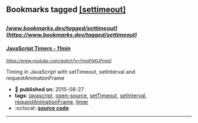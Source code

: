 ## Bookmarks tagged [[settimeout]](https://www.bookmarks.dev?q=[settimeout])

_<sup><sup>[www.bookmarks.dev/tagged/settimeout](https://www.bookmarks.dev/tagged/settimeout)</sup></sup>_
---
#### [JavaScript Timers - 11min](https://www.youtube.com/watch?v=YmaFAKUFmp0)
_<sup>https://www.youtube.com/watch?v=YmaFAKUFmp0</sup>_

Timing in JavaScript with setTimeout, setInterval and requestAnimationFrame
* :calendar: **published on**: 2015-08-27
* **tags**: [javascript](../tagged/javascript.md), [open-source](../tagged/open-source.md), [setTimeout](../tagged/setTimeout.md), [setInterval](../tagged/setInterval.md), [requestAnimationFrame](../tagged/requestAnimationFrame.md), [timer](../tagged/timer.md)
* :octocat: **[source code](https://github.com/shama/letswritecode/tree/master/js-timers)**
---
